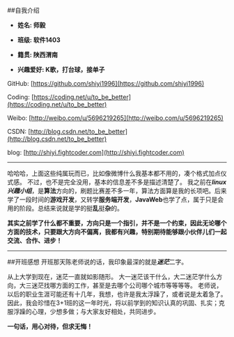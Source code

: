 ##自我介绍

* **姓名: 师毅**

* **班级: 软件1403**

* **籍贯: 陕西渭南**

* **兴趣爱好: K歌，打台球，接单子**

<i class="icon-github"></i> GitHub: [https://github.com/shiyi1996](https://github.com/shiyi1996)

<i class="icon-code"></i> Coding: [https://coding.net/u/to_be_better](https://coding.net/u/to_be_better)

<i class="icon-weibo"></i> Weibo: [http://weibo.com/u/5696219265](http://weibo.com/u/5696219265)

<i class="icon-pencil"></i> CSDN: [http://blog.csdn.net/to_be_better](http://blog.csdn.net/to_be_better)

<i class="icon-globe"></i> blog: [http://shiyi.fightcoder.com](http://shiyi.fightcoder.com)

---


哈哈哈，上面这些纯属玩而已，比如像微博什么我基本都不用的，凑个格式加点仪式感。
不过，也不是完全没用，基本的信息差不多是描述清楚了。
我之前在***linux兴趣小组***，是**算法**方向的，刷题比赛差不多一年，算法方面算是我的长项吧。后来学了一段时间的**游戏开发**，又转学**服务端开发**，**JavaWeb**也学了点，属于只是会用的阶段。总结来说就是学的挺**乱**挺**杂**的。

**其实之前学了什么都不重要，方向只是一个指引，并不是一个约束，因此无论哪个方面的技术，只要跟大方向不偏离，我都有兴趣，特别期待能够跟小伙伴儿们一起交流、合作、进步！**


---
##开班感想
开班那天陈老师说的话，我印象最深的就是***迷茫***二字。

从上大学到现在，迷茫一直就如影随形。
大一迷茫该干什么，大二迷茫学什么方向，大三迷茫找哪方面的工作，甚至是去哪个公司哪个城市等等等等。
老师说，以后的职业生涯可能还有十几年，我想，也许是我太浮躁了，或者说是太着急了。
因此，我会珍惜在3+1班的这一年时光，将以前学到的知识认真的巩固、扎实；克服浮躁的心理，少想多做；与大家友好相处，共同进步。

**一句话，用心对待，但求无悔！**